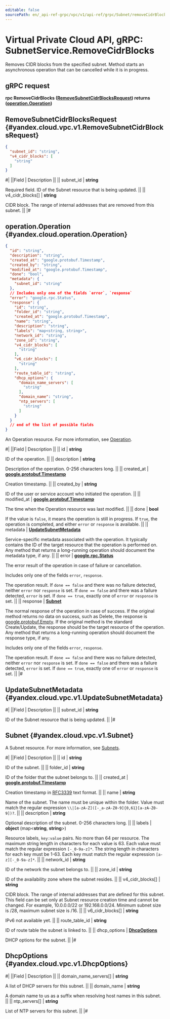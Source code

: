 ```yaml
---
editable: false
sourcePath: en/_api-ref-grpc/vpc/v1/api-ref/grpc/Subnet/removeCidrBlocks.md
---
```


# Virtual Private Cloud API, gRPC: SubnetService.RemoveCidrBlocks

Removes CIDR blocks from the specified subnet.
Method starts an asynchronous operation that can be cancelled while it is in progress.

## gRPC request

**rpc RemoveCidrBlocks ([RemoveSubnetCidrBlocksRequest](#yandex.cloud.vpc.v1.RemoveSubnetCidrBlocksRequest)) returns ([operation.Operation](#yandex.cloud.operation.Operation))**

## RemoveSubnetCidrBlocksRequest {#yandex.cloud.vpc.v1.RemoveSubnetCidrBlocksRequest}

```json
{
  "subnet_id": "string",
  "v4_cidr_blocks": [
    "string"
  ]
}
```

#|
||Field | Description ||
|| subnet_id | **string**

Required field. ID of the Subnet resource that is being updated. ||
|| v4_cidr_blocks[] | **string**

CIDR block.
The range of internal addresses that are removed from this subnet. ||
|#

## operation.Operation {#yandex.cloud.operation.Operation}

```json
{
  "id": "string",
  "description": "string",
  "created_at": "google.protobuf.Timestamp",
  "created_by": "string",
  "modified_at": "google.protobuf.Timestamp",
  "done": "bool",
  "metadata": {
    "subnet_id": "string"
  },
  // Includes only one of the fields `error`, `response`
  "error": "google.rpc.Status",
  "response": {
    "id": "string",
    "folder_id": "string",
    "created_at": "google.protobuf.Timestamp",
    "name": "string",
    "description": "string",
    "labels": "map<string, string>",
    "network_id": "string",
    "zone_id": "string",
    "v4_cidr_blocks": [
      "string"
    ],
    "v6_cidr_blocks": [
      "string"
    ],
    "route_table_id": "string",
    "dhcp_options": {
      "domain_name_servers": [
        "string"
      ],
      "domain_name": "string",
      "ntp_servers": [
        "string"
      ]
    }
  }
  // end of the list of possible fields
}
```

An Operation resource. For more information, see [Operation](/docs/api-design-guide/concepts/operation).

#|
||Field | Description ||
|| id | **string**

ID of the operation. ||
|| description | **string**

Description of the operation. 0-256 characters long. ||
|| created_at | **[google.protobuf.Timestamp](https://developers.google.com/protocol-buffers/docs/reference/google.protobuf#timestamp)**

Creation timestamp. ||
|| created_by | **string**

ID of the user or service account who initiated the operation. ||
|| modified_at | **[google.protobuf.Timestamp](https://developers.google.com/protocol-buffers/docs/reference/google.protobuf#timestamp)**

The time when the Operation resource was last modified. ||
|| done | **bool**

If the value is `false`, it means the operation is still in progress.
If `true`, the operation is completed, and either `error` or `response` is available. ||
|| metadata | **[UpdateSubnetMetadata](#yandex.cloud.vpc.v1.UpdateSubnetMetadata)**

Service-specific metadata associated with the operation.
It typically contains the ID of the target resource that the operation is performed on.
Any method that returns a long-running operation should document the metadata type, if any. ||
|| error | **[google.rpc.Status](https://cloud.google.com/tasks/docs/reference/rpc/google.rpc#status)**

The error result of the operation in case of failure or cancellation.

Includes only one of the fields `error`, `response`.

The operation result.
If `done == false` and there was no failure detected, neither `error` nor `response` is set.
If `done == false` and there was a failure detected, `error` is set.
If `done == true`, exactly one of `error` or `response` is set. ||
|| response | **[Subnet](#yandex.cloud.vpc.v1.Subnet)**

The normal response of the operation in case of success.
If the original method returns no data on success, such as Delete,
the response is [google.protobuf.Empty](https://developers.google.com/protocol-buffers/docs/reference/google.protobuf#google.protobuf.Empty).
If the original method is the standard Create/Update,
the response should be the target resource of the operation.
Any method that returns a long-running operation should document the response type, if any.

Includes only one of the fields `error`, `response`.

The operation result.
If `done == false` and there was no failure detected, neither `error` nor `response` is set.
If `done == false` and there was a failure detected, `error` is set.
If `done == true`, exactly one of `error` or `response` is set. ||
|#

## UpdateSubnetMetadata {#yandex.cloud.vpc.v1.UpdateSubnetMetadata}

#|
||Field | Description ||
|| subnet_id | **string**

ID of the Subnet resource that is being updated. ||
|#

## Subnet {#yandex.cloud.vpc.v1.Subnet}

A Subnet resource. For more information, see [Subnets](/docs/vpc/concepts/network#subnet).

#|
||Field | Description ||
|| id | **string**

ID of the subnet. ||
|| folder_id | **string**

ID of the folder that the subnet belongs to. ||
|| created_at | **[google.protobuf.Timestamp](https://developers.google.com/protocol-buffers/docs/reference/google.protobuf#timestamp)**

Creation timestamp in [RFC3339](https://www.ietf.org/rfc/rfc3339.txt) text format. ||
|| name | **string**

Name of the subnet.
The name must be unique within the folder.
Value must match the regular expression ``\\|[a-zA-Z]([-_a-zA-Z0-9]{0,61}[a-zA-Z0-9])?``. ||
|| description | **string**

Optional description of the subnet. 0-256 characters long. ||
|| labels | **object** (map<**string**, **string**>)

Resource labels, `key:value` pairs.
No more than 64 per resource.
The maximum string length in characters for each value is 63.
Each value must match the regular expression `[-_0-9a-z]*`.
The string length in characters for each key must be 1-63.
Each key must match the regular expression `[a-z][-_0-9a-z]*`. ||
|| network_id | **string**

ID of the network the subnet belongs to. ||
|| zone_id | **string**

ID of the availability zone where the subnet resides. ||
|| v4_cidr_blocks[] | **string**

CIDR block.
The range of internal addresses that are defined for this subnet.
This field can be set only at Subnet resource creation time and cannot be changed.
For example, 10.0.0.0/22 or 192.168.0.0/24.
Minimum subnet size is /28, maximum subnet size is /16. ||
|| v6_cidr_blocks[] | **string**

IPv6 not available yet. ||
|| route_table_id | **string**

ID of route table the subnet is linked to. ||
|| dhcp_options | **[DhcpOptions](#yandex.cloud.vpc.v1.DhcpOptions)**

DHCP options for the subnet. ||
|#

## DhcpOptions {#yandex.cloud.vpc.v1.DhcpOptions}

#|
||Field | Description ||
|| domain_name_servers[] | **string**

A list of DHCP servers for this subnet. ||
|| domain_name | **string**

A domain name to us as a suffix when resolving host names in this subnet. ||
|| ntp_servers[] | **string**

List of NTP servers for this subnet. ||
|#